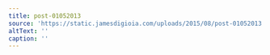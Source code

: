 ```yaml
---
title: post-01052013
source: 'https://static.jamesdigioia.com/uploads/2015/08/post-01052013.jpg'
altText: ''
caption: ''
---
```


